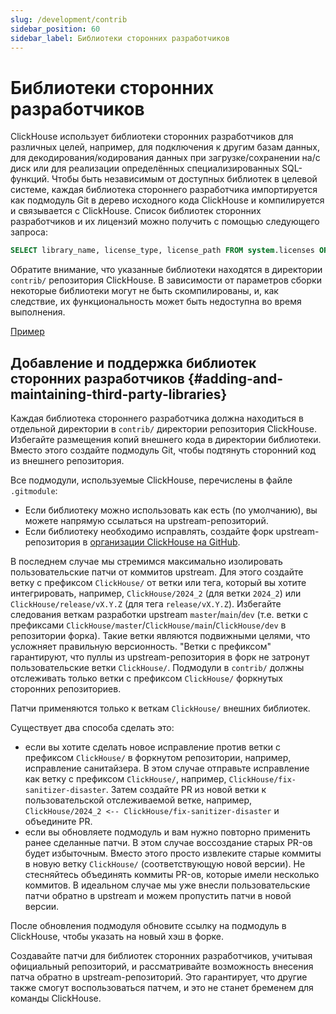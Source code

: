 ```yaml
---
slug: /development/contrib
sidebar_position: 60
sidebar_label: Библиотеки сторонних разработчиков
---
```



# Библиотеки сторонних разработчиков

ClickHouse использует библиотеки сторонних разработчиков для различных целей, например, для подключения к другим базам данных, для декодирования/кодирования данных при загрузке/сохранении на/с диск или для реализации определённых специализированных SQL-функций. Чтобы быть независимым от доступных библиотек в целевой системе, каждая библиотека стороннего разработчика импортируется как подмодуль Git в дерево исходного кода ClickHouse и компилируется и связывается с ClickHouse. Список библиотек сторонних разработчиков и их лицензий можно получить с помощью следующего запроса:

``` sql
SELECT library_name, license_type, license_path FROM system.licenses ORDER BY library_name COLLATE 'en';
```

Обратите внимание, что указанные библиотеки находятся в директории `contrib/` репозитория ClickHouse. В зависимости от параметров сборки некоторые библиотеки могут не быть скомпилированы, и, как следствие, их функциональность может быть недоступна во время выполнения.

[Пример](https://sql.clickhouse.com?query_id=478GCPU7LRTSZJBNY3EJT3)

## Добавление и поддержка библиотек сторонних разработчиков {#adding-and-maintaining-third-party-libraries}

Каждая библиотека стороннего разработчика должна находиться в отдельной директории в `contrib/` директории репозитория ClickHouse. Избегайте размещения копий внешнего кода в директории библиотеки. Вместо этого создайте подмодуль Git, чтобы подтянуть сторонний код из внешнего репозитория.

Все подмодули, используемые ClickHouse, перечислены в файле `.gitmodule`:
- Если библиотеку можно использовать как есть (по умолчанию), вы можете напрямую ссылаться на upstream-репозиторий.
- Если библиотеку необходимо исправлять, создайте форк upstream-репозитория в [организации ClickHouse на GitHub](https://github.com/ClickHouse).

В последнем случае мы стремимся максимально изолировать пользовательские патчи от коммитов upstream. Для этого создайте ветку с префиксом `ClickHouse/` от ветки или тега, который вы хотите интегрировать, например, `ClickHouse/2024_2` (для ветки `2024_2`) или `ClickHouse/release/vX.Y.Z` (для тега `release/vX.Y.Z`). Избегайте следования веткам разработки upstream `master`/`main`/`dev` (т.е. ветки с префиксами  `ClickHouse/master`/`ClickHouse/main`/`ClickHouse/dev` в репозитории форка). Такие ветки являются подвижными целями, что усложняет правильную версионность. "Ветки с префиксом" гарантируют, что пуллы из upstream-репозитория в форк не затронут пользовательские ветки `ClickHouse/`. Подмодули в `contrib/` должны отслеживать только ветки с префиксом `ClickHouse/` форкнутых сторонних репозиториев.

Патчи применяются только к веткам `ClickHouse/` внешних библиотек.

Существует два способа сделать это:
- если вы хотите сделать новое исправление против ветки с префиксом `ClickHouse/` в форкнутом репозитории, например, исправление санитайзера. В этом случае отправьте исправление как ветку с префиксом `ClickHouse/`, например, `ClickHouse/fix-sanitizer-disaster`. Затем создайте PR из новой ветки к пользовательской отслеживаемой ветке, например, `ClickHouse/2024_2 <-- ClickHouse/fix-sanitizer-disaster` и объедините PR.
- если вы обновляете подмодуль и вам нужно повторно применить ранее сделанные патчи. В этом случае воссоздание старых PR-ов будет избыточным. Вместо этого просто извлеките старые коммиты в новую ветку `ClickHouse/` (соответствующую новой версии). Не стесняйтесь объединять коммиты PR-ов, которые имели несколько коммитов. В идеальном случае мы уже внесли пользовательские патчи обратно в upstream и можем пропустить патчи в новой версии.

После обновления подмодуля обновите ссылку на подмодуль в ClickHouse, чтобы указать на новый хэш в форке.

Создавайте патчи для библиотек сторонних разработчиков, учитывая официальный репозиторий, и рассматривайте возможность внесения патча обратно в upstream-репозиторий. Это гарантирует, что другие также смогут воспользоваться патчем, и это не станет бременем для команды ClickHouse.
